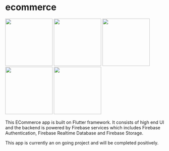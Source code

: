 # ecommerce

<img src="https://user-images.githubusercontent.com/67114557/98398715-690c0000-2087-11eb-8039-62a6b0bf569a.png" width="150">
<img src="https://user-images.githubusercontent.com/67114557/98398713-67423c80-2087-11eb-9a1f-84566f53d415.png" width="150">
<img src="https://user-images.githubusercontent.com/67114557/98398711-66a9a600-2087-11eb-9809-b3fa7841e271.png" width="150">
<img src="https://user-images.githubusercontent.com/67114557/98398679-5e516b00-2087-11eb-8340-794fc407d1ab.png" width="150">
<img src="https://user-images.githubusercontent.com/67114557/98398663-55f93000-2087-11eb-8fbd-d2171cfc5d8e.png" width="150">


This ECommerce app is built on Flutter framework.
It consists of high end UI and the backend is powered by Firebase services which includes Firebase Authentication, Firebase Realtime Database 
and Firebase Storage.

This app is currently an on going project and will be completed positively.
